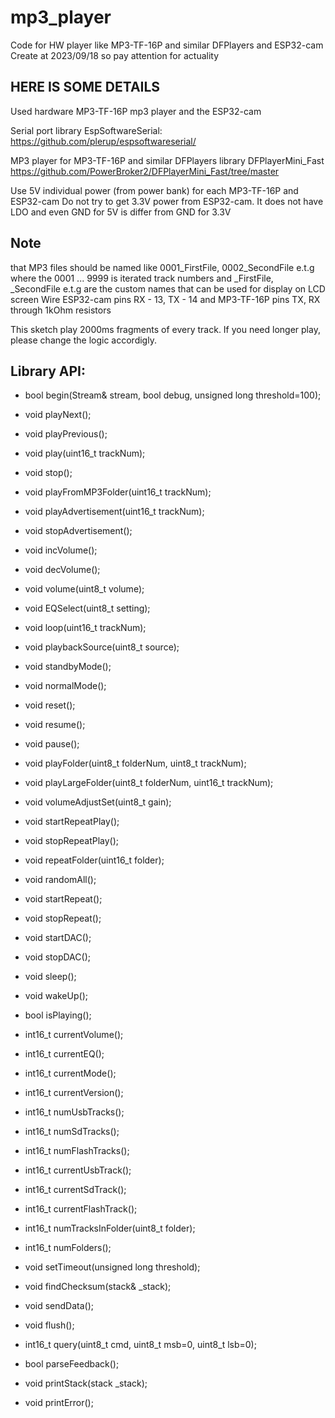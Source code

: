 # mp3_player
Code for HW player like MP3-TF-16P and similar DFPlayers and ESP32-cam
Create at 2023/09/18 so pay attention for actuality


## HERE IS SOME DETAILS
Used hardware MP3-TF-16P mp3 player and the ESP32-cam

Serial port library EspSoftwareSerial:
https://github.com/plerup/espsoftwareserial/

MP3 player for MP3-TF-16P and similar DFPlayers library DFPlayerMini_Fast
https://github.com/PowerBroker2/DFPlayerMini_Fast/tree/master

Use 5V individual power (from power bank) for each MP3-TF-16P and ESP32-cam Do not try to get 3.3V power from ESP32-cam. 
It does not have LDO and even GND for 5V is differ from GND for 3.3V

## Note 
that MP3 files should be named like 0001_FirstFile, 0002_SecondFile e.t.g where the 0001 ... 9999 is 
iterated track numbers and _FirstFile, _SecondFile e.t.g are the custom names that can be used for display on LCD screen
Wire ESP32-cam pins RX - 13,  TX - 14 and MP3-TF-16P pins TX, RX through 1kOhm resistors

This sketch play 2000ms fragments of every track.
If you need longer play, please change the logic accordigly.


## Library API:
- bool begin(Stream& stream, bool debug, unsigned long threshold=100);

- void playNext();
- void playPrevious();
- void play(uint16_t trackNum);
- void stop();
- void playFromMP3Folder(uint16_t trackNum);
- void playAdvertisement(uint16_t trackNum);
- void stopAdvertisement();
- void incVolume();
- void decVolume();
- void volume(uint8_t volume);
- void EQSelect(uint8_t setting);
- void loop(uint16_t trackNum);
- void playbackSource(uint8_t source);
- void standbyMode();
- void normalMode();
- void reset();
- void resume();
- void pause();
- void playFolder(uint8_t folderNum, uint8_t trackNum);
- void playLargeFolder(uint8_t folderNum, uint16_t trackNum);
- void volumeAdjustSet(uint8_t gain);
- void startRepeatPlay();
- void stopRepeatPlay();
- void repeatFolder(uint16_t folder);
- void randomAll();
- void startRepeat();
- void stopRepeat();
- void startDAC();
- void stopDAC();
- void sleep();
- void wakeUp();

- bool isPlaying();
- int16_t currentVolume();
- int16_t currentEQ();
- int16_t currentMode();
- int16_t currentVersion();
- int16_t numUsbTracks();
- int16_t numSdTracks();
- int16_t numFlashTracks();
- int16_t currentUsbTrack();
- int16_t currentSdTrack();
- int16_t currentFlashTrack();
- int16_t numTracksInFolder(uint8_t folder);
- int16_t numFolders();

- void setTimeout(unsigned long threshold);
- void findChecksum(stack& _stack);
- void sendData();
- void flush();
- int16_t query(uint8_t cmd, uint8_t msb=0, uint8_t lsb=0);
- bool parseFeedback();

- void printStack(stack _stack);
- void printError();

